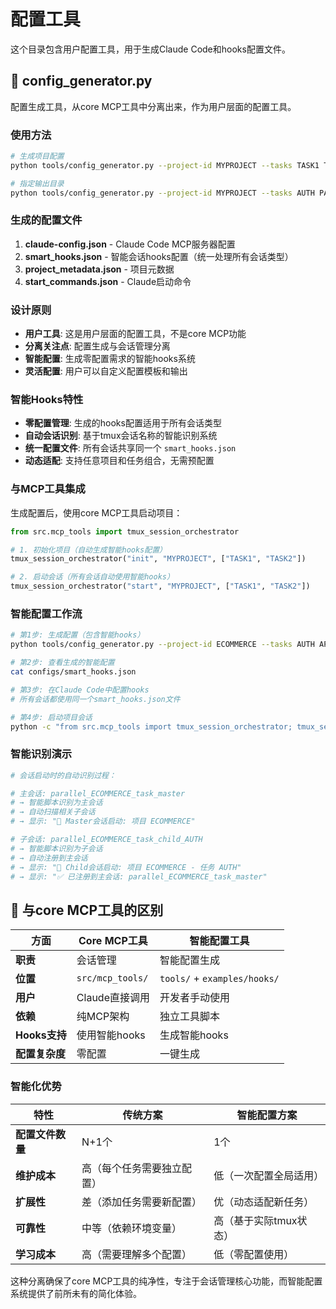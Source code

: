 # 配置工具

这个目录包含用户配置工具，用于生成Claude Code和hooks配置文件。

## 🔧 config_generator.py

配置生成工具，从core MCP工具中分离出来，作为用户层面的配置工具。

### 使用方法

```bash
# 生成项目配置
python tools/config_generator.py --project-id MYPROJECT --tasks TASK1 TASK2 TASK3

# 指定输出目录
python tools/config_generator.py --project-id MYPROJECT --tasks AUTH PAYMENT --output-dir ./my_configs
```

### 生成的配置文件

1. **claude-config.json** - Claude Code MCP服务器配置
2. **smart_hooks.json** - 智能会话hooks配置（统一处理所有会话类型）
3. **project_metadata.json** - 项目元数据
4. **start_commands.json** - Claude启动命令

### 设计原则

- **用户工具**: 这是用户层面的配置工具，不是core MCP功能
- **分离关注点**: 配置生成与会话管理分离
- **智能配置**: 生成零配置需求的智能hooks系统
- **灵活配置**: 用户可以自定义配置模板和输出

### 智能Hooks特性

- **零配置管理**: 生成的hooks配置适用于所有会话类型
- **自动会话识别**: 基于tmux会话名称的智能识别系统
- **统一配置文件**: 所有会话共享同一个 `smart_hooks.json`
- **动态适配**: 支持任意项目和任务组合，无需预配置

### 与MCP工具集成

生成配置后，使用core MCP工具启动项目：

```python
from src.mcp_tools import tmux_session_orchestrator

# 1. 初始化项目（自动生成智能hooks配置）
tmux_session_orchestrator("init", "MYPROJECT", ["TASK1", "TASK2"])

# 2. 启动会话（所有会话自动使用智能hooks）
tmux_session_orchestrator("start", "MYPROJECT", ["TASK1", "TASK2"])
```

### 智能配置工作流

```bash
# 第1步: 生成配置（包含智能hooks）
python tools/config_generator.py --project-id ECOMMERCE --tasks AUTH API UI

# 第2步: 查看生成的智能配置
cat configs/smart_hooks.json

# 第3步: 在Claude Code中配置hooks
# 所有会话都使用同一个smart_hooks.json文件

# 第4步: 启动项目会话
python -c "from src.mcp_tools import tmux_session_orchestrator; tmux_session_orchestrator('start', 'ECOMMERCE', ['AUTH', 'API', 'UI'])"
```

### 智能识别演示

```bash
# 会话启动时的自动识别过程：

# 主会话: parallel_ECOMMERCE_task_master  
# → 智能脚本识别为主会话
# → 自动扫描相关子会话
# → 显示: "🎯 Master会话启动: 项目 ECOMMERCE"

# 子会话: parallel_ECOMMERCE_task_child_AUTH
# → 智能脚本识别为子会话  
# → 自动注册到主会话
# → 显示: "🔧 Child会话启动: 项目 ECOMMERCE - 任务 AUTH"
# → 显示: "✅ 已注册到主会话: parallel_ECOMMERCE_task_master"
```

## 🎯 与core MCP工具的区别

| 方面 | Core MCP工具 | 智能配置工具 |
|------|-------------|-------------|
| **职责** | 会话管理 | 智能配置生成 |
| **位置** | `src/mcp_tools/` | `tools/` + `examples/hooks/` |
| **用户** | Claude直接调用 | 开发者手动使用 |
| **依赖** | 纯MCP架构 | 独立工具脚本 |
| **Hooks支持** | 使用智能hooks | 生成智能hooks |
| **配置复杂度** | 零配置 | 一键生成 |

### 智能化优势

| 特性 | 传统方案 | 智能配置方案 |
|------|----------|-------------|
| **配置文件数量** | N+1个 | 1个 |
| **维护成本** | 高（每个任务需要独立配置） | 低（一次配置全局适用） |
| **扩展性** | 差（添加任务需要新配置） | 优（动态适配新任务） |
| **可靠性** | 中等（依赖环境变量） | 高（基于实际tmux状态） |
| **学习成本** | 高（需要理解多个配置） | 低（零配置使用） |

这种分离确保了core MCP工具的纯净性，专注于会话管理核心功能，而智能配置系统提供了前所未有的简化体验。